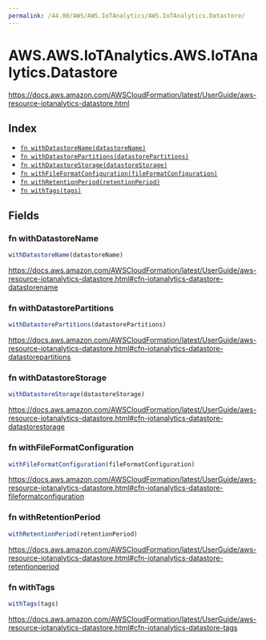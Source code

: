 ```yaml
---
permalink: /44.00/AWS/AWS.IoTAnalytics/AWS.IoTAnalytics.Datastore/
---
```


# AWS.AWS.IoTAnalytics.AWS.IoTAnalytics.Datastore

https://docs.aws.amazon.com/AWSCloudFormation/latest/UserGuide/aws-resource-iotanalytics-datastore.html

## Index

* [`fn withDatastoreName(datastoreName)`](#fn-withdatastorename)
* [`fn withDatastorePartitions(datastorePartitions)`](#fn-withdatastorepartitions)
* [`fn withDatastoreStorage(datastoreStorage)`](#fn-withdatastorestorage)
* [`fn withFileFormatConfiguration(fileFormatConfiguration)`](#fn-withfileformatconfiguration)
* [`fn withRetentionPeriod(retentionPeriod)`](#fn-withretentionperiod)
* [`fn withTags(tags)`](#fn-withtags)

## Fields

### fn withDatastoreName

```ts
withDatastoreName(datastoreName)
```

https://docs.aws.amazon.com/AWSCloudFormation/latest/UserGuide/aws-resource-iotanalytics-datastore.html#cfn-iotanalytics-datastore-datastorename

### fn withDatastorePartitions

```ts
withDatastorePartitions(datastorePartitions)
```

https://docs.aws.amazon.com/AWSCloudFormation/latest/UserGuide/aws-resource-iotanalytics-datastore.html#cfn-iotanalytics-datastore-datastorepartitions

### fn withDatastoreStorage

```ts
withDatastoreStorage(datastoreStorage)
```

https://docs.aws.amazon.com/AWSCloudFormation/latest/UserGuide/aws-resource-iotanalytics-datastore.html#cfn-iotanalytics-datastore-datastorestorage

### fn withFileFormatConfiguration

```ts
withFileFormatConfiguration(fileFormatConfiguration)
```

https://docs.aws.amazon.com/AWSCloudFormation/latest/UserGuide/aws-resource-iotanalytics-datastore.html#cfn-iotanalytics-datastore-fileformatconfiguration

### fn withRetentionPeriod

```ts
withRetentionPeriod(retentionPeriod)
```

https://docs.aws.amazon.com/AWSCloudFormation/latest/UserGuide/aws-resource-iotanalytics-datastore.html#cfn-iotanalytics-datastore-retentionperiod

### fn withTags

```ts
withTags(tags)
```

https://docs.aws.amazon.com/AWSCloudFormation/latest/UserGuide/aws-resource-iotanalytics-datastore.html#cfn-iotanalytics-datastore-tags
